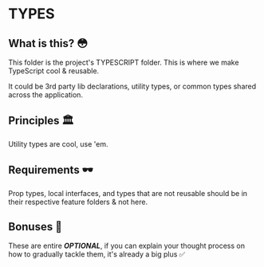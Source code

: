 # TYPES

## What is this? 😳

This folder is the project's TYPESCRIPT folder. This is where we make TypeScript cool & reusable.

It could be 3rd party lib declarations, utility types, or common types shared across the application.

## Principles 🏛

Utility types are cool, use 'em.

## Requirements 🕶

Prop types, local interfaces, and types that are not reusable should be in their respective feature folders & not here.

## Bonuses 🍒

These are entire ***OPTIONAL***, if you can explain your thought process
on how to gradually tackle them, it's already a big plus ✅
